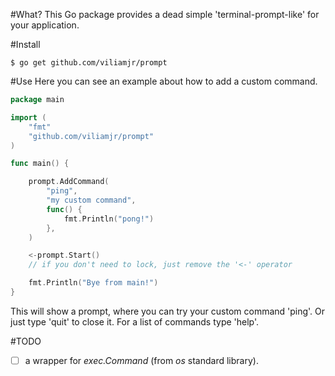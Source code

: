 #What?
This Go package provides a dead simple 'terminal-prompt-like' for your application.

#Install
~~~
$ go get github.com/viliamjr/prompt
~~~

#Use
Here you can see an example about how to add a custom command.
~~~ go
package main

import (
    "fmt"
    "github.com/viliamjr/prompt"
)

func main() {

    prompt.AddCommand(
        "ping",
        "my custom command",
        func() {
            fmt.Println("pong!")
        },
    )

    <-prompt.Start()
    // if you don't need to lock, just remove the '<-' operator

    fmt.Println("Bye from main!")
}
~~~

This will show a prompt, where you can try your custom command 'ping'. Or just type 'quit' to close it. For a list of commands type 'help'.

#TODO
- [ ] a wrapper for _exec.Command_ (from _os_ standard library).
